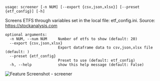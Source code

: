 ```
usage: screener [-n NUM] [--export {csv,json,xlsx}] [--preset {etf_config}] [-h]
```

Screens ETFS through variables set in the local file: etf_config.ini. Source: https://stockanalysis.com

```
optional arguments:
  -n NUM, --num NUM     Number of etfs to show (default: 20)
  --export {csv,json,xlsx}
                        Export dataframe data to csv,json,xlsx file (default: )
  --preset {etf_config}
                        Preset to use (default: etf_config)
  -h, --help            show this help message (default: False)
```
<img size="1400" alt="Feature Screenshot - screener" src="https://user-images.githubusercontent.com/85772166/142278703-7fceb0b6-8432-49b4-b945-27fc67a51fd0.png">
